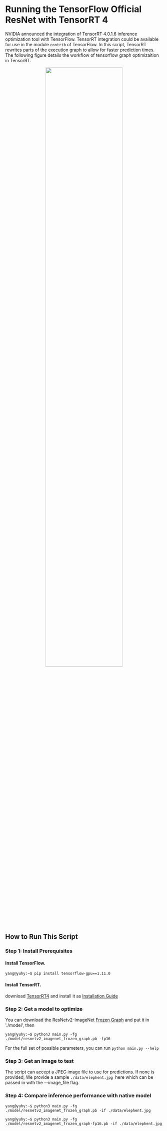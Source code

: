 # Running the TensorFlow Official ResNet with TensorRT 4

NVIDIA announced the integration of TensorRT 4.0.1.6 inference optimization tool with TensorFlow. TensorRT integration could be available for use in the module `contrib` of TensorFlow. In this script, TensorRT rewrites parts of the execution graph to allow for faster prediction times. The following figure details the workflow of tensorflow graph optimizaition in TensorRT.

<p align="center">
    <img width="70%" src="https://github.com/YunYang1994/Pytensort/blob/master/image/workflow.png" style="max-width:80%;">
    </a>
</p>

## How to Run This Script
### Step 1: Install Prerequisites
#### Install TensorFlow.
```bashrc
yang@yuhy:~$ pip install tensorflow-gpu==1.11.0
```
#### Install TensorRT.
download [TensorRT4](https://developer.nvidia.com/nvidia-tensorrt-download) and install it as [Installation Guide](https://docs.nvidia.com/deeplearning/sdk/tensorrt-install-guide/index.html)

### Step 2: Get a model to optimize

You can download the ResNetv2-ImageNet [Frozen Graph](http://download.tensorflow.org/models/official/resnetv2_imagenet_frozen_graph.pb) and put it in './model', then <br>

```bashrc
yang@yuhy:~$ python3 main.py -fg ./model/resnetv2_imagenet_frozen_graph.pb -fp16
```
For the full set of possible parameters, you can run `python main.py --help`


### Step 3: Get an image to test
The script can accept a JPEG image file to use for predictions. If none is provided, We provide a sample `./data/elephent.jpg `here which can be passed in with the --image_file flag.


### Step 4: Compare inference performance with native model
```bashrc
yang@yuhy:~$ python3 main.py -fg ./model/resnetv2_imagenet_frozen_graph.pb -if ./data/elephent.jpg
```
```bashrc
yang@yuhy:~$ python3 main.py -fg ./model/resnetv2_imagenet_frozen_graph-fp16.pb -if ./data/elephent.jpg
```



